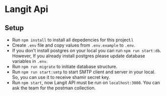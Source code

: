 # Langit Api

## Setup

- Run `npm install` to install all depedencies for this project.\
- Create `.env` file and copy values from `.env.example` to `.env`.
- If you don't install postgres on your local you can run `npm run start:db`. However, If you already install postgres please update database variables in `.env`.
- Run `npm run migrate` to initiate database structure.
- Run `npm run start:smtp` to start SMTP client and server in your local. So, you can use it to receive shamir secret key.
- Run `npm start`, now Langit API must be run on `localhost:3000`. You can ask the team for the postman collection.
